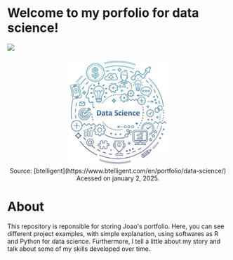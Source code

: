 # Welcome to my porfolio for data science!

[<img src="https://img.shields.io/badge/Author-JoaoLucas-f39f37">](https://www.linkedin.com/in/jo%C3%A3o-lucas-42407b35/)

<p align="center">
<img src="readme_banner.webp" width="240">
<br>
Source: [btelligent](https://www.btelligent.com/en/portfolio/data-science/) Acessed on january 2, 2025.
</p>

# About
This repository is reponsible for storing Joao's portfolio. Here, you can see different project examples, with simple explanation, using softwares as R and Python for data science. 
Furthermore, I tell a little about my story and talk about some of my skills developed over time.

